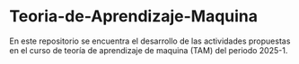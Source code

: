 # Teoria-de-Aprendizaje-Maquina
En este repositorio se encuentra el desarrollo de las actividades propuestas en el curso de teoría de aprendizaje de maquina (TAM) del periodo 2025-1.
